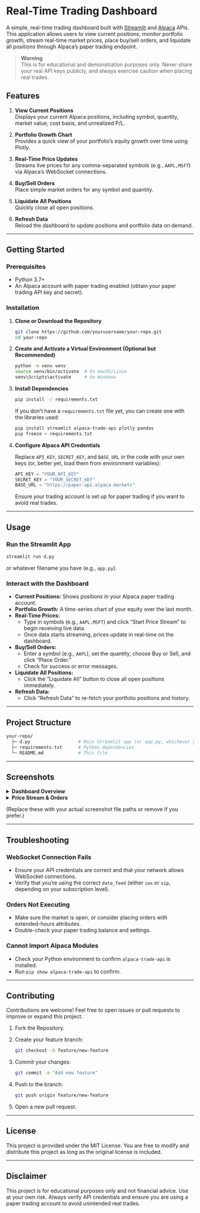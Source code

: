 # Real-Time Trading Dashboard

A simple, real-time trading dashboard built with [Streamlit](https://streamlit.io/) and [Alpaca](https://alpaca.markets/) APIs. This application allows users to view current positions, monitor portfolio growth, stream real-time market prices, place buy/sell orders, and liquidate all positions through Alpaca’s paper trading endpoint.

> **Warning**  
> This is for educational and demonstration purposes only. Never share your real API keys publicly, and always exercise caution when placing real trades.

## Features

1. **View Current Positions**  
   Displays your current Alpaca positions, including symbol, quantity, market value, cost basis, and unrealized P/L.

2. **Portfolio Growth Chart**  
   Provides a quick view of your portfolio’s equity growth over time using Plotly.

3. **Real-Time Price Updates**  
   Streams live prices for any comma-separated symbols (e.g., `AAPL,MSFT`) via Alpaca’s WebSocket connections.

4. **Buy/Sell Orders**  
   Place simple market orders for any symbol and quantity.

5. **Liquidate All Positions**  
   Quickly close all open positions.

6. **Refresh Data**  
   Reload the dashboard to update positions and portfolio data on demand.

---

## Getting Started

### Prerequisites

- Python 3.7+
- An Alpaca account with paper trading enabled (obtain your paper trading API key and secret).

### Installation

1. **Clone or Download the Repository**

   ```bash
   git clone https://github.com/yourusername/your-repo.git
   cd your-repo
   ```

2. **Create and Activate a Virtual Environment (Optional but Recommended)**

   ```bash
   python -m venv venv
   source venv/bin/activate  # On macOS/Linux
   venv\Scripts\activate     # On Windows
   ```

3. **Install Dependencies**

   ```bash
   pip install -r requirements.txt
   ```

   If you don’t have a `requirements.txt` file yet, you can create one with the libraries used:

   ```bash
   pip install streamlit alpaca-trade-api plotly pandas
   pip freeze > requirements.txt
   ```

4. **Configure Alpaca API Credentials**

   Replace `API_KEY`, `SECRET_KEY`, and `BASE_URL` in the code with your own keys (or, better yet, load them from environment variables):

   ```python
   API_KEY = "YOUR_API_KEY"
   SECRET_KEY = "YOUR_SECRET_KEY"
   BASE_URL = "https://paper-api.alpaca.markets"
   ```

   Ensure your trading account is set up for paper trading if you want to avoid real trades.

---

## Usage

### Run the Streamlit App

```bash
streamlit run d.py
```

or whatever filename you have (e.g., `app.py`).

### Interact with the Dashboard

- **Current Positions:** Shows positions in your Alpaca paper trading account.
- **Portfolio Growth:** A time-series chart of your equity over the last month.
- **Real-Time Prices:**
  - Type in symbols (e.g., `AAPL,MSFT`) and click “Start Price Stream” to begin receiving live data.
  - Once data starts streaming, prices update in real-time on the dashboard.
- **Buy/Sell Orders:**
  - Enter a symbol (e.g., `AAPL`), set the quantity, choose Buy or Sell, and click “Place Order.”
  - Check for success or error messages.
- **Liquidate All Positions:**
  - Click the “Liquidate All” button to close all open positions immediately.
- **Refresh Data:**
  - Click “Refresh Data” to re-fetch your portfolio positions and history.

---

## Project Structure

```bash
your-repo/
  ├─ d.py                  # Main Streamlit app (or app.py, whichever you named it)
  ├─ requirements.txt      # Python dependencies
  └─ README.md             # This file
```

---

## Screenshots

<details> <summary><strong>Dashboard Overview</strong></summary>

Example of the “Current Positions” and “Portfolio Growth” sections.

</details>

<details> <summary><strong>Price Stream & Orders</strong></summary>

Example of the “Real-Time Prices,” “Buy/Sell Orders,” and “Liquidate All Positions” sections.

</details>

(Replace these with your actual screenshot file paths or remove if you prefer.)

---

## Troubleshooting

### WebSocket Connection Fails

- Ensure your API credentials are correct and that your network allows WebSocket connections.
- Verify that you’re using the correct `data_feed` (either `iex` or `sip`, depending on your subscription level).

### Orders Not Executing

- Make sure the market is open, or consider placing orders with extended-hours attributes.
- Double-check your paper trading balance and settings.

### Cannot Import Alpaca Modules

- Check your Python environment to confirm `alpaca-trade-api` is installed.
- Run `pip show alpaca-trade-api` to confirm.

---

## Contributing

Contributions are welcome! Feel free to open issues or pull requests to improve or expand this project.

1. Fork the Repository.
2. Create your feature branch:

   ```bash
   git checkout -b feature/new-feature
   ```

3. Commit your changes:

   ```bash
   git commit -m "Add new feature"
   ```

4. Push to the branch:

   ```bash
   git push origin feature/new-feature
   ```

5. Open a new pull request.

---

## License

This project is provided under the MIT License. You are free to modify and distribute this project as long as the original license is included.

---

## Disclaimer

This project is for educational purposes only and not financial advice. Use at your own risk. Always verify API credentials and ensure you are using a paper trading account to avoid unintended real trades.


